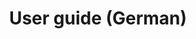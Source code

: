 ---
title: User guide (German)
bundle: benutzerhandbuch
icon: "c8y-icon c8y-icon-user"
type: root
layout: root
weight: 40
---